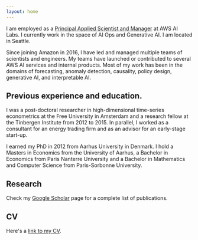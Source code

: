 ```yaml
---
layout: home
---
```




I am employed as a [Principal Applied Scientist and Manager](https://www.amazon.science/author/laurent-callot) at AWS AI Labs. I currently work in the space of AI Ops and Generative AI. I am located in Seattle.



Since joining Amazon in 2016, I have led and managed multiple teams of scientists and engineers. My teams have launched or contributed to several AWS AI services and internal products. Most of my work has been in the domains of forecasting, anomaly detection, causality, policy design, generative AI, and interpretable AI. 


## Previous experience and education. 

I was a post-doctoral researcher in high-dimensional time-series econometrics at the Free University in Amsterdam and a research fellow at the Tinbergen Institute from 2012 to 2015. In parallel, I worked as a consultant for an energy trading firm and as an advisor for an early-stage start-up. 

I earned my PhD in 2012 from Aarhus University in Denmark. I hold a Masters in Economics from the University of Aarhus, a Bachelor in Economics from Paris Nanterre University and a Bachelor in Mathematics and Computer Science from Paris-Sorbonne University.   





## Research

Check my [Google Scholar](https://scholar.google.com/citations?hl=en&user=bkrcSq0AAAAJ) page for a complete list of publications. 

## CV

Here's a [link to my CV](https://lcallot.github.io/cv/cv_lcallot.pdf).


